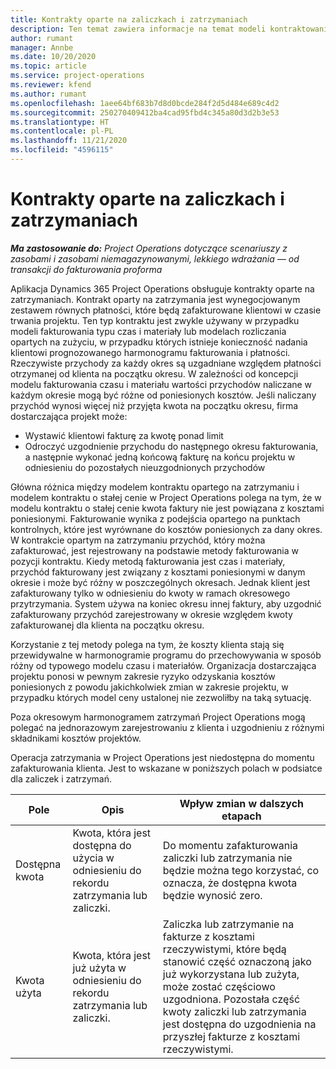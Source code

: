 ```yaml
---
title: Kontrakty oparte na zaliczkach i zatrzymaniach
description: Ten temat zawiera informacje na temat modeli kontraktowania opartych na zatrzymaniach lub zaliczkach w Project Operations.
author: rumant
manager: Annbe
ms.date: 10/20/2020
ms.topic: article
ms.service: project-operations
ms.reviewer: kfend
ms.author: rumant
ms.openlocfilehash: 1aee64bf683b7d8d0bcde284f2d5d484e689c4d2
ms.sourcegitcommit: 250270409412ba4cad95fbd4c345a80d3d2b3e53
ms.translationtype: HT
ms.contentlocale: pl-PL
ms.lasthandoff: 11/21/2020
ms.locfileid: "4596115"
---
```

# <a name="advances-and-retainer-based-contracts"></a>Kontrakty oparte na zaliczkach i zatrzymaniach


_**Ma zastosowanie do:** Project Operations dotyczące scenariuszy z zasobami i zasobami niemagazynowanymi, lekkiego wdrażania — od transakcji do fakturowania proforma_

Aplikacja Dynamics 365 Project Operations obsługuje kontrakty oparte na zatrzymaniach. Kontrakt oparty na zatrzymania jest wynegocjowanym zestawem równych płatności, które będą zafakturowane klientowi w czasie trwania projektu. Ten typ kontraktu jest zwykle używany w przypadku modeli fakturowania typu czas i materiały lub modelach rozliczania opartych na zużyciu, w przypadku których istnieje konieczność nadania klientowi prognozowanego harmonogramu fakturowania i płatności. Rzeczywiste przychody za każdy okres są uzgadniane względem płatności otrzymanej od klienta na początku okresu. W zależności od koncepcji modelu fakturowania czasu i materiału wartości przychodów naliczane w każdym okresie mogą być różne od poniesionych kosztów. Jeśli naliczany przychód wynosi więcej niż przyjęta kwota na początku okresu, firma dostarczająca projekt może:

- Wystawić klientowi fakturę za kwotę ponad limit 
- Odroczyć uzgodnienie przychodu do następnego okresu fakturowania, a następnie wykonać jedną końcową fakturę na końcu projektu w odniesieniu do pozostałych nieuzgodnionych przychodów

Główna różnica między modelem kontraktu opartego na zatrzymaniu i modelem kontraktu o stałej cenie w Project Operations polega na tym, że w modelu kontraktu o stałej cenie kwota faktury nie jest powiązana z kosztami poniesionymi. Fakturowanie wynika z podejścia opartego na punktach kontrolnych, które jest wyrównane do kosztów poniesionych za dany okres. W kontrakcie opartym na zatrzymaniu przychód, który można zafakturować, jest rejestrowany na podstawie metody fakturowania w pozycji kontraktu. Kiedy metodą fakturowania jest czas i materiały, przychód fakturowany jest związany z kosztami poniesionymi w danym okresie i może być różny w poszczególnych okresach. Jednak klient jest zafakturowany tylko w odniesieniu do kwoty w ramach okresowego przytrzymania. System używa na koniec okresu innej faktury, aby uzgodnić zafakturowany przychód zarejestrowany w okresie względem kwoty zafakturowanej dla klienta na początku okresu.

Korzystanie z tej metody polega na tym, że koszty klienta stają się przewidywalne w harmonogramie programu do przechowywania w sposób różny od typowego modelu czasu i materiałów. Organizacja dostarczająca projektu ponosi w pewnym zakresie ryzyko odzyskania kosztów poniesionych z powodu jakichkolwiek zmian w zakresie projektu, w przypadku których model ceny ustalonej nie zezwoliłby na taką sytuację.

Poza okresowym harmonogramem zatrzymań Project Operations mogą polegać na jednorazowym zarejestrowaniu z klienta i uzgodnieniu z różnymi składnikami kosztów projektów.

Operacja zatrzymania w Project Operations jest niedostępna do momentu zafakturowania klienta. Jest to wskazane w poniższych polach w podsiatce dla zaliczek i zatrzymań.

| Pole | Opis | Wpływ zmian w dalszych etapach |
| --- | --- | --- |
| Dostępna kwota | Kwota, która jest dostępna do użycia w odniesieniu do rekordu zatrzymania lub zaliczki. | Do momentu zafakturowania zaliczki lub zatrzymania nie będzie można tego korzystać, co oznacza, że dostępna kwota będzie wynosić zero. |
| Kwota użyta | Kwota, która jest już użyta w odniesieniu do rekordu zatrzymania lub zaliczki. | Zaliczka lub zatrzymanie na fakturze z kosztami rzeczywistymi, które będą stanowić część oznaczoną jako już wykorzystana lub zużyta, może zostać częściowo uzgodniona. Pozostała część kwoty zaliczki lub zatrzymania jest dostępna do uzgodnienia na przyszłej fakturze z kosztami rzeczywistymi. |
